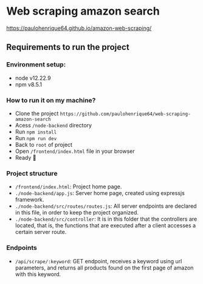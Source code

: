# Web scraping amazon search

https://paulohenrique64.github.io/amazon-web-scraping/

## Requirements to run the project

### Environment setup:

- node v12.22.9 
- npm v8.5.1

### How to run it on my machine?

- Clone the project `https://github.com/paulohenrique64/web-scraping-amazon-search`
- Acess `/node-backend` directory
- Run `npm install`
- Run `npm run dev`
- Back to `root` of project
- Open `/frontend/index.html` file in your browser
- Ready 🎉

### Project structure

- `/frontend/index.html`: Project home page.
- `./node-backend/app.js`: Server home page, created using expressjs framework.
- `./node-backend/src/routes/routes.js`: All server endpoints are declared in this file, in order to keep the project organized.
- `./node-backend/src/controller`: It is in this folder that the controllers are located, that is, the functions that are executed after a client accesses a certain server route.

### Endpoints

- `/api/scrape/:keyword`: GET endpoint, receives a keyword using url parameters, and returns all products found on the first page of amazon with this keyword.





